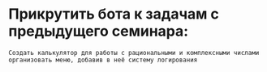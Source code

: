 # Прикрутить бота к задачам с предыдущего семинара:
    Создать калькулятор для работы с рациональными и комплексными числами организовать меню, добавив в неё систему логирования